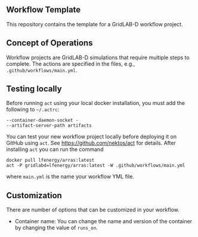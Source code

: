 Workflow Template
-----------------

This repository contains the template for a GridLAB-D workflow project.

Concept of Operations
---------------------

Workflow projects are GridLAB-D simulations that require multiple steps to complete.  The actions are specified in the files, e.g., `.github/workflows/main.yml`.

Testing locally
---------------

Before running `act` using your local docker installation, you must add the following to `~/.actrc`:

    --container-daemon-socket -
    --artifact-server-path artifacts

You can test your new workflow project locally before deploying it on GitHub using `act`. See https://github.com/nektos/act for details.  After installing `act` you can run the command

    docker pull lfenergy/arras:latest
    act -P gridlabd=lfenergy/arras:latest -W .github/workflows/main.yml

where `main.yml` is the name your workflow YML file.

Customization
-------------

There are number of options that can be customized in your workflow.

  * Container name: You can change the name and version of the container by changing the value of `runs_on`.

